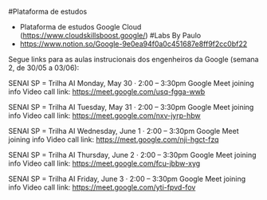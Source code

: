 #Plataforma de estudos
- Plataforma de estudos Google Cloud (https://www.cloudskillsboost.google/)
#Labs By Paulo
- https://www.notion.so/Google-9e0ea94f0a0c451687e8ff9f2cc0bf22

Segue links para as aulas instrucionais dos engenheiros da Google (semana 2, de 30/05 a 03/06):

SENAI SP = Trilha AI
Monday, May 30 · 2:00 – 3:30pm
Google Meet joining info
Video call link: https://meet.google.com/usq-fgga-wwb

SENAI SP = Trilha AI
Tuesday, May 31 · 2:00 – 3:30pm
Google Meet joining info
Video call link: https://meet.google.com/nxv-jyrp-hbw

SENAI SP = Trilha AI
Wednesday, June 1 · 2:00 – 3:30pm
Google Meet joining info
Video call link: https://meet.google.com/nji-hgct-fzq

SENAI SP = Trilha AI
Thursday, June 2 · 2:00 – 3:30pm
Google Meet joining info
Video call link: https://meet.google.com/fcu-jbbw-xyg

SENAI SP = Trilha AI
Friday, June 3 · 2:00 – 3:30pm
Google Meet joining info
Video call link: https://meet.google.com/yti-fpvd-fov

